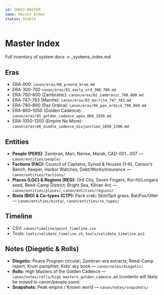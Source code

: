 ```yaml
---
id: INDEX:MASTER
name: Master Index
status: Stable
---
```


# Master Index
Full inventory of system docs → _systems_index.md

## Eras
- ERA-000: `canon/eras/00_preord_krum.md`
- ERA-300-700 `canon/eras/01_early_ord_300_700.md`
- ERA-700–800 (Zambranic): `canon/eras/02_zambranic_700_800.md`
- ERA-747–783 (Marrite): `canon/eras/03_marrite_747_783.md`
- ERA-790–860 (Pax Ordica): `canon/eras/04_pax_ordica_790_860.md`
- ERA-860–1050 (Golden Cadence): `canon/eras/05_golden_cadence_apex_860_1050.md`
- ERA-1050-1200 (Empire No More): `canon\eras\06_middle_cadence_disjunction_1050_1200.md`

## Entities
- **People (PERS):** Zambran, Marr, Nerise, Marak, CAD-001…007 — `canon/entities/people/`
- **Factions (FAC):** Council of Captains, Synod & Houses (1–6), Censor’s Bench, Keeper, Harbor Watches, Debt/Works/Insurance — `canon/entities/factions/`
- **Places (LOC) & Regions (REG):** Ord City, Seven Fingers, Koi-Hi/Longara seed, Reed-Camp District; Bright Sea, Kllrian Arc — `canon/entities/places/`, `canon/entities/regions/`
- **Biota (BIO) & Co-types (CTP):** Pack crab; Skin/Spit grass; Bat/Fox/Otter — `canon/entities/biota/`, `canon/entities/co_types/`

## Timeline
- CSV: `canon/timeline/point_timeline.csv`  
- Tools: `tools/validate_timeline.sh`, `tools/validate_timeline.ps1`

## Notes (Diegetic & Rolls)
- **Diegetic:** Peace Program circular; Zambran-era extracts; Reed-Camp report; Krum pamphlet; Kids’ sky book — `canon/notes/diegetic/`
- **Rolls:** High Masters of the Golden Cadence — `canon/notes/rolls/high_masters_golden_cadence.md` (contents will likely be moved to canon/people soon)
- **Snapshots:** Peak empire / Known world — `canon/notes/snapshots/`
